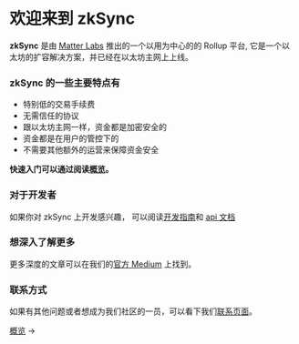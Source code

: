 # 欢迎来到 zkSync

**zkSync** 是由 [Matter Labs]((https://matter-labs.io))
推出的一个以用为中心的的 Rollup 平台, 它是一个以太坊的扩容解决方案，并已经在以太坊主网上上线。


### zkSync 的一些主要特点有

- 特别低的交易手续费
- 无需信任的协议
- 跟以太坊主网一样，资金都是加密安全的
- 资金都是在用户的管控下的
- 不需要其他额外的运营来保障资金安全

**快速入门可以通过阅读[概览](./概览.md)。**


### 对于开发者

如果你对 zkSync 上开发感兴趣， 可以阅读[开发指南](https://docs.zksync.io/dev/)和 [api 文档](https://docs.zksync.io/api/)

### 想深入了解更多

更多深度的文章可以在我们的[官方 Medium](https://medium.com/matter-labs) 上找到。

### 联系方式

如果有其他问题或者想成为我们社区的一员，可以看下我们[联系页面](./contact.md)。



[概览](./概览.md) →